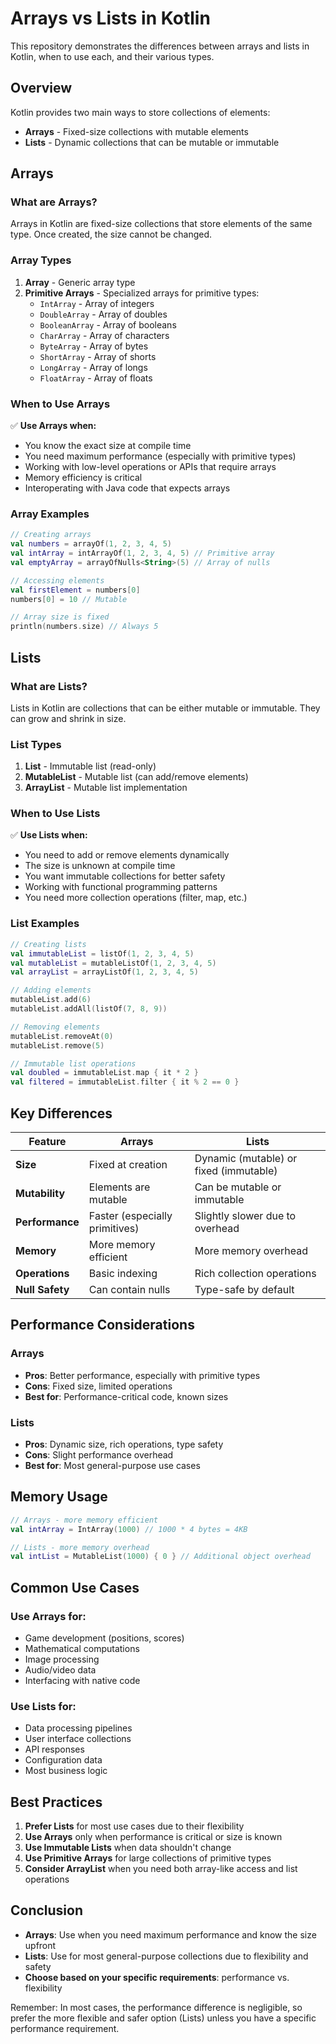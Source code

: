 # Arrays vs Lists in Kotlin

This repository demonstrates the differences between arrays and lists in Kotlin, when to use each, and their various types.

## Overview

Kotlin provides two main ways to store collections of elements:
- **Arrays** - Fixed-size collections with mutable elements
- **Lists** - Dynamic collections that can be mutable or immutable

## Arrays

### What are Arrays?
Arrays in Kotlin are fixed-size collections that store elements of the same type. Once created, the size cannot be changed.

### Array Types

1. **Array<T>** - Generic array type
2. **Primitive Arrays** - Specialized arrays for primitive types:
   - `IntArray` - Array of integers
   - `DoubleArray` - Array of doubles
   - `BooleanArray` - Array of booleans
   - `CharArray` - Array of characters
   - `ByteArray` - Array of bytes
   - `ShortArray` - Array of shorts
   - `LongArray` - Array of longs
   - `FloatArray` - Array of floats

### When to Use Arrays

✅ **Use Arrays when:**
- You know the exact size at compile time
- You need maximum performance (especially with primitive types)
- Working with low-level operations or APIs that require arrays
- Memory efficiency is critical
- Interoperating with Java code that expects arrays

### Array Examples

```kotlin
// Creating arrays
val numbers = arrayOf(1, 2, 3, 4, 5)
val intArray = intArrayOf(1, 2, 3, 4, 5) // Primitive array
val emptyArray = arrayOfNulls<String>(5) // Array of nulls

// Accessing elements
val firstElement = numbers[0]
numbers[0] = 10 // Mutable

// Array size is fixed
println(numbers.size) // Always 5
```

## Lists

### What are Lists?
Lists in Kotlin are collections that can be either mutable or immutable. They can grow and shrink in size.

### List Types

1. **List<T>** - Immutable list (read-only)
2. **MutableList<T>** - Mutable list (can add/remove elements)
3. **ArrayList<T>** - Mutable list implementation

### When to Use Lists

✅ **Use Lists when:**
- You need to add or remove elements dynamically
- The size is unknown at compile time
- You want immutable collections for better safety
- Working with functional programming patterns
- You need more collection operations (filter, map, etc.)

### List Examples

```kotlin
// Creating lists
val immutableList = listOf(1, 2, 3, 4, 5)
val mutableList = mutableListOf(1, 2, 3, 4, 5)
val arrayList = arrayListOf(1, 2, 3, 4, 5)

// Adding elements
mutableList.add(6)
mutableList.addAll(listOf(7, 8, 9))

// Removing elements
mutableList.removeAt(0)
mutableList.remove(5)

// Immutable list operations
val doubled = immutableList.map { it * 2 }
val filtered = immutableList.filter { it % 2 == 0 }
```

## Key Differences

| Feature | Arrays | Lists |
|---------|--------|-------|
| **Size** | Fixed at creation | Dynamic (mutable) or fixed (immutable) |
| **Mutability** | Elements are mutable | Can be mutable or immutable |
| **Performance** | Faster (especially primitives) | Slightly slower due to overhead |
| **Memory** | More memory efficient | More memory overhead |
| **Operations** | Basic indexing | Rich collection operations |
| **Null Safety** | Can contain nulls | Type-safe by default |

## Performance Considerations

### Arrays
- **Pros**: Better performance, especially with primitive types
- **Cons**: Fixed size, limited operations
- **Best for**: Performance-critical code, known sizes

### Lists
- **Pros**: Dynamic size, rich operations, type safety
- **Cons**: Slight performance overhead
- **Best for**: Most general-purpose use cases

## Memory Usage

```kotlin
// Arrays - more memory efficient
val intArray = IntArray(1000) // 1000 * 4 bytes = 4KB

// Lists - more memory overhead
val intList = MutableList(1000) { 0 } // Additional object overhead
```

## Common Use Cases

### Use Arrays for:
- Game development (positions, scores)
- Mathematical computations
- Image processing
- Audio/video data
- Interfacing with native code

### Use Lists for:
- Data processing pipelines
- User interface collections
- API responses
- Configuration data
- Most business logic

## Best Practices

1. **Prefer Lists** for most use cases due to their flexibility
2. **Use Arrays** only when performance is critical or size is known
3. **Use Immutable Lists** when data shouldn't change
4. **Use Primitive Arrays** for large collections of primitive types
5. **Consider ArrayList** when you need both array-like access and list operations

## Conclusion

- **Arrays**: Use when you need maximum performance and know the size upfront
- **Lists**: Use for most general-purpose collections due to flexibility and safety
- **Choose based on your specific requirements**: performance vs. flexibility

Remember: In most cases, the performance difference is negligible, so prefer the more flexible and safer option (Lists) unless you have a specific performance requirement.
